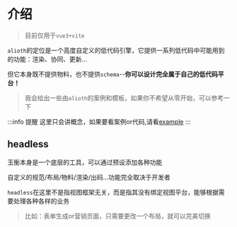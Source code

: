 # 介绍
> 目前仅用于`vue3+vite`

`alioth`的定位是一个高度自定义的低代码引擎，它提供一系列低代码中可能用到的功能：渲染、协同、更新...

但它本身既不提供物料，也不提供`schema`--**你可以设计完全属于自己的低代码平台！**

> 我会给出一些由`alioth`的案例和模板，如果你不希望从零开始，可以参考一下

:::info 提醒
这里只会讲概念，如果要看案例or代码,请看[example](../example/must-know.md)
:::

## headless
玉衡本身是一个底层的工具，可以通过预设添加各种功能

自定义的规范/布局/物料/渲染/出码...功能完全取决于开发者

`headless`在这里不是指视图框架无关，而是指其没有绑定视图平台，能够根据需要处理各种各样的业务

> 比如：表单生成or营销页面，只需要更改一个布局，就可以完美切换
